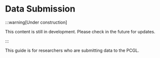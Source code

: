 # Data Submission

:::warning[Under construction]

This content is still in development. Please check in the future for updates.

:::

This guide is for researchers who are submitting data to the PCGL.